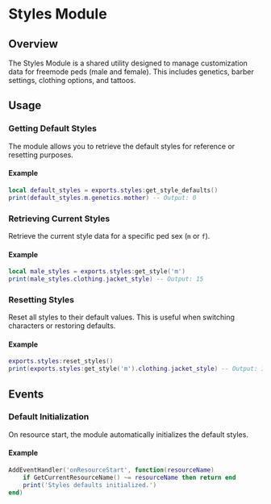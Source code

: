 # Styles Module

## Overview

The Styles Module is a shared utility designed to manage customization data for freemode peds (male and female). 
This includes genetics, barber settings, clothing options, and tattoos. 

## Usage

### Getting Default Styles
The module allows you to retrieve the default styles for reference or resetting purposes.

#### Example
```lua
local default_styles = exports.styles:get_style_defaults()
print(default_styles.m.genetics.mother) -- Output: 0
```

### Retrieving Current Styles
Retrieve the current style data for a specific ped sex (`m` or `f`).

#### Example
```lua
local male_styles = exports.styles:get_style('m')
print(male_styles.clothing.jacket_style) -- Output: 15
```

### Resetting Styles
Reset all styles to their default values. This is useful when switching characters or restoring defaults.

#### Example
```lua
exports.styles:reset_styles()
print(exports.styles:get_style('m').clothing.jacket_style) -- Output: 15 (default value)
```

## Events

### Default Initialization
On resource start, the module automatically initializes the default styles.

#### Example
```lua
AddEventHandler('onResourceStart', function(resourceName)
    if GetCurrentResourceName() ~= resourceName then return end
    print('Styles defaults initialized.')
end)
```